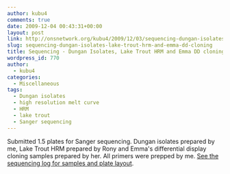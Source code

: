 ```yaml
---
author: kubu4
comments: true
date: 2009-12-04 00:43:31+00:00
layout: post
link: http://onsnetwork.org/kubu4/2009/12/03/sequencing-dungan-isolates-lake-trout-hrm-and-emma-dd-cloning/
slug: sequencing-dungan-isolates-lake-trout-hrm-and-emma-dd-cloning
title: Sequencing - Dungan Isolates, Lake Trout HRM and Emma DD cloning
wordpress_id: 770
author:
  - kubu4
categories:
  - Miscellaneous
tags:
  - Dungan isolates
  - high resolution melt curve
  - HRM
  - lake trout
  - Sanger sequencing
---
```


Submitted 1.5 plates for Sanger sequencing. Dungan isolates prepared by me, Lake Trout HRM prepared by Rony and Emma's differential display cloning samples prepared by her. All primers were prepped by me. [See the sequencing log for samples and plate layout](https://docs.google.com/spreadsheet/ccc?key=0AtV_gF766XZAcHljOFBWd3pLTUJwbUxkdkg1OGdCY3c&usp=sharing).

